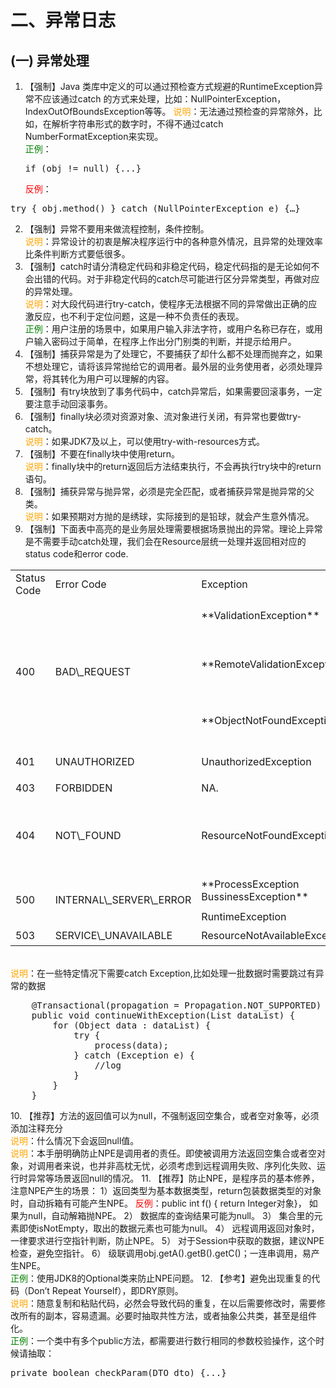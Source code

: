 # 二、异常日志 
## (一) 异常处理 
1. 【强制】Java 类库中定义的可以通过预检查方式规避的RuntimeException异常不应该通过catch 的方式来处理，比如：NullPointerException，IndexOutOfBoundsException等等。 
<span style="color:orange">说明</span>：无法通过预检查的异常除外，比如，在解析字符串形式的数字时，不得不通过catch NumberFormatException来实现。 <br><span style="color:green">正例</span>：<pre>if (obj != null) {...} </pre>
<span style="color:red">反例</span>：
<pre>try { obj.method() } catch (NullPointerException e) {…}</pre>
2. 【强制】异常不要用来做流程控制，条件控制。 
<br><span style="color:orange">说明</span>：异常设计的初衷是解决程序运行中的各种意外情况，且异常的处理效率比条件判断方式要低很多。 
3. 【强制】catch时请分清稳定代码和非稳定代码，稳定代码指的是无论如何不会出错的代码。对于非稳定代码的catch尽可能进行区分异常类型，再做对应的异常处理。 
<br><span style="color:orange">说明</span>：对大段代码进行try-catch，使程序无法根据不同的异常做出正确的应激反应，也不利于定位问题，这是一种不负责任的表现。 
<br><span style="color:green">正例</span>：用户注册的场景中，如果用户输入非法字符，或用户名称已存在，或用户输入密码过于简单，在程序上作出分门别类的判断，并提示给用户。 
4. 【强制】捕获异常是为了处理它，不要捕获了却什么都不处理而抛弃之，如果不想处理它，请将该异常抛给它的调用者。最外层的业务使用者，必须处理异常，将其转化为用户可以理解的内容。 
5. 【强制】有try块放到了事务代码中，catch异常后，如果需要回滚事务，一定要注意手动回滚事务。 
6. 【强制】finally块必须对资源对象、流对象进行关闭，有异常也要做try-catch。 
<br><span style="color:orange">说明</span>：如果JDK7及以上，可以使用try-with-resources方式。 
7. 【强制】不要在finally块中使用return。 
<br><span style="color:orange">说明</span>：finally块中的return返回后方法结束执行，不会再执行try块中的return语句。 
8. 【强制】捕获异常与抛异常，必须是完全匹配，或者捕获异常是抛异常的父类。 
<br><span style="color:orange">说明</span>：如果预期对方抛的是绣球，实际接到的是铅球，就会产生意外情况。 
9. 【强制】下面表中高亮的是业务层处理需要根据场景抛出的异常。理论上异常是不需要手动catch处理，我们会在Resource层统一处理并返回相对应的status code和error code. 
<table>
   <tr>
      <td>Status Code</td>
      <td>Error Code</td>
      <td>Exception</td>
      <td>Description</td>
   </tr>
   <tr>
      <td rowspan="3">400</td>
      <td rowspan="3">BAD\_REQUEST</td>
      <td>**ValidationException**</td>
      <td>验证错误，比如参数不符合规则， 参数必填而传来是空</td>
   </tr>
   <tr>
      <td>**RemoteValidationException**</td>
      <td>ValidationException的子类， 通过restAPI调用第三方服务时封装对方的验证异常</td>
   </tr>
   <tr>
      <td>**ObjectNotFoundException**</td>
      <td>参数错误的一种特殊形式，参数不为空但是从后台获取不到对应的对象</td>
   </tr>
   <tr>
      <td>401</td>
      <td>UNAUTHORIZED</td>
      <td>UnauthorizedException</td>
      <td>访问的资源需要客户端登陆认证</td>
   </tr>
   <tr>
      <td>403</td>
      <td>FORBIDDEN</td>
      <td>NA.</td>
      <td>访问的资源没有权限访问</td>
   </tr>
   <tr>
      <td>404</td>
      <td>NOT\_FOUND</td>
      <td>ResourceNotFoundException</td>
      <td>只访问的资源不存在，例如url path不存在， ObjectNotFoundException指通过参数获取的后台对象不存在</td>
   </tr>
   <tr>
      <td rowspan="2">500</td>
      <td rowspan="2">INTERNAL\_SERVER\_ERROR</td>
      <td>**ProcessException BussinessException**</td>
      <td>逻辑处理异常，指业务异常或者程序未知异常</td>
   </tr>
      <tr>
      <td>RuntimeException</td>
      <td>系统中未知异常</td>
   </tr>
   <tr>
      <td>503</td>
      <td>SERVICE\_UNAVAILABLE</td>
      <td>ResourceNotAvailableException</td>
      <td>服务不可用</td>
   </tr>
</table>
<br><span style="color:orange">说明</span>：在一些特定情况下需要catch Exception,比如处理一批数据时需要跳过有异常的数据
<pre>
    @Transactional(propagation = Propagation.NOT_SUPPORTED)
    public void continueWithException(List dataList) {
        for (Object data : dataList) {
            try {
                process(data);
            } catch (Exception e) {
            	//log
            }
        }
    }
</pre>
10. 【推荐】方法的返回值可以为null，不强制返回空集合，或者空对象等，必须添加注释充分
<br><span style="color:orange">说明</span>：什么情况下会返回null值。 <br><span style="color:orange">说明</span>：本手册明确防止NPE是调用者的责任。即使被调用方法返回空集合或者空对象，对调用者来说，也并非高枕无忧，必须考虑到远程调用失败、序列化失败、运行时异常等场景返回null的情况。
11. 【推荐】防止NPE，是程序员的基本修养，注意NPE产生的场景：  
1）返回类型为基本数据类型，return包装数据类型的对象时，自动拆箱有可能产生NPE。     
<span style="color:red">反例</span>：public int f() { return Integer对象}， 如果为null，自动解箱抛NPE。  
2） 数据库的查询结果可能为null。  
3） 集合里的元素即使isNotEmpty，取出的数据元素也可能为null。  
4） 远程调用返回对象时，一律要求进行空指针判断，防止NPE。  
5） 对于Session中获取的数据，建议NPE检查，避免空指针。  
6） 级联调用obj.getA().getB().getC()；一连串调用，易产生NPE。 
<br><span style="color:green">正例</span>：使用JDK8的Optional类来防止NPE问题。 
12. 【参考】避免出现重复的代码（Don’t Repeat Yourself），即DRY原则。 
 <br><span style="color:orange">说明</span>：随意复制和粘贴代码，必然会导致代码的重复，在以后需要修改时，需要修改所有的副本，容易遗漏。必要时抽取共性方法，或者抽象公共类，甚至是组件化。 <br><span style="color:green">正例</span>：一个类中有多个public方法，都需要进行数行相同的参数校验操作，这个时候请抽取： 
 <pre>private boolean checkParam(DTO dto) {...}</pre>